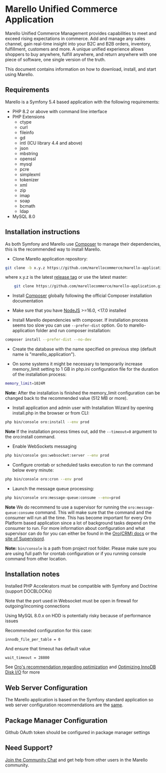 Marello Unified Commerce Application
==============================

Marello Unified Commerce Management provides capabilities to meet and exceed rising expectations in commerce. Add and manage any sales channel, gain real-time insight into your B2C and B2B orders, inventory, fulfillment, customers and more. A unique unified experience allows shoppers to buy anywhere, fulfill anywhere, and return anywhere with one piece of software, one single version of the truth.

This document contains information on how to download, install, and start
using Marello.

## Requirements

Marello is a Symfony 5.4 based application with the following requirements:

* PHP 8.2 or above with command line interface
* PHP Extensions
    * ctype
    * curl
    * fileinfo
    * gd
    * intl (ICU library 4.4 and above)
    * json
    * mbstring
    * openssl
    * mysql
    * pcre
    * simplexml
    * tokenizer
    * xml
    * zip
    * imap
    * soap
    * bcmath
    * ldap
* MySQL 8.0

## Installation instructions

As both Symfony and Marello use [Composer][1] to manage their dependencies, this is the recommended way to install Marello.

- Clone Marello application repository:

```bash
git clone -b x.y.z https://github.com/marellocommerce/marello-application.git
```

where x.y.z is the latest [release tag](https://github.com/marellocommerce/marello-application/releases) or use the latest master:

```bash
    git clone https://github.com/marellocommerce/marello-application.git
```

- Install [Composer][1] globally following the official Composer installation documentation

- Make sure that you have [NodeJS][4] >=16.0, <17.0 installed

- Install Marello dependencies with composer. If installation process seems too slow you can use `--prefer-dist` option. Go to marello-application folder and run composer installation:

```bash
composer install --prefer-dist --no-dev
```

- Create the database with the name specified on previous step (default name is "marello_application").

- On some systems it might be necessary to temporarily increase memory_limit setting to 1 GB in php.ini configuration file for the duration of the installation process:
```bash
memory_limit=1024M
```

**Note:** After the installation is finished the memory_limit configuration can be changed back to the recommended value (512 MB or more).

- Install application and admin user with Installation Wizard by opening install.php in the browser or from CLI:

```bash  
php bin/console oro:install --env prod
```

**Note** If the installation process times out, add the `--timeout=0` argument to the oro:install command.

- Enable WebSockets messaging

```bash
php bin/console gos:websocket:server --env prod
```

- Configure crontab or scheduled tasks execution to run the command below every minute:

```bash
php bin/console oro:cron --env prod

```
- Launch the message queue processing:
```bash
php bin/console oro:message-queue:consume --env=prod
```
**Note** We do recommend to use a supervisor for running the ``oro:message-queue:consume`` command. This will make sure that the command and
the consumer will run all the time. This has become important for every Oro Platform based application since a lot of background tasks depend
 on the consumer to run. For more information about configuration and what supervisor can do for you can either be found in the [Oro(CRM) docs][6] or the
 [site of Supervisord][7].
 
**Note:** ``bin/console`` is a path from project root folder. Please make sure you are using full path for crontab configuration or if you running console command from other location.

## Installation notes

Installed PHP Accelerators must be compatible with Symfony and Doctrine (support DOCBLOCKs)

Note that the port used in Websocket must be open in firewall for outgoing/incoming connections

Using MySQL 8.0.x on HDD is potentially risky because of performance issues

Recommended configuration for this case:

    innodb_file_per_table = 0

And ensure that timeout has default value

    wait_timeout = 28800

See [Oro's recommendation regarding optimization][2] and [Optimizing InnoDB Disk I/O][3] for more 

## Web Server Configuration

The Marello application is based on the Symfony standard application so web server configuration recommendations are the [same][5].

## Package Manager Configuration

Github OAuth token should be configured in package manager settings

## Need Support?

[Join the Community Chat][8] and get help from other users in the Marello community.

[1]:  https://getcomposer.org/
[2]:  https://doc.oroinc.com/backend/setup/system-requirements/database-optimization/
[3]:  https://dev.mysql.com/doc/refman/8.0/en/optimizing-innodb-diskio.html
[4]:  https://github.com/joyent/node/wiki/Installing-Node.js-via-package-manager
[5]:  https://symfony.com/doc/5.4/setup/web_server_configuration.html
[6]:  https://oroinc.com/orocrm/doc/current/install-upgrade/installation-quick-start-dev/crm#step-4-post-installation-environment-configuration
[7]:  https://supervisord.org/
[8]:  https://www.marello.com/community/

